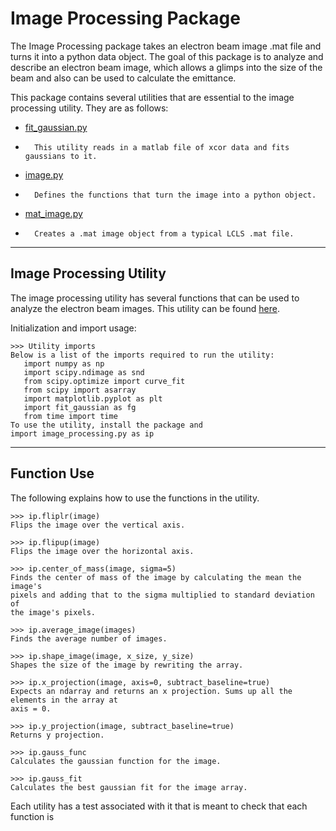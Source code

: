 # Image Processing Package

The Image Processing package takes an electron beam image .mat file and 
turns it into a python data object. The goal of this package is to analyze
and describe an electron beam image, which allows a glimps into the size 
of the beam and also can be used to calculate the emittance. 

This package contains several utilities that are essential to the image 
processing utility. They are as follows:

* [fit_gaussian.py](https://github.com/slaclab/lcls-tools/blob/master/lcls_tools/image_processing/fit_gaussian.py)
*       This utility reads in a matlab file of xcor data and fits gaussians to it.
* [image.py](https://github.com/slaclab/lcls-tools/blob/master/lcls_tools/image_processing/image.py)
*       Defines the functions that turn the image into a python object.
* [mat_image.py](https://github.com/slaclab/lcls-tools/blob/master/lcls_tools/image_processing/mat_image.py)
*       Creates a .mat image object from a typical LCLS .mat file.  

---------------------------
## Image Processing Utility
The image processing utility has several functions that can be
used to analyze the electron beam images. This utility can be 
found [here](https://github.com/slaclab/lcls-tools/blob/python3devel/lcls_tools/image_processing/image_processing.py).

Initialization and import usage: 

```
>>> Utility imports
Below is a list of the imports required to run the utility:
   import numpy as np
   import scipy.ndimage as snd
   from scipy.optimize import curve_fit
   from scipy import asarray
   import matplotlib.pyplot as plt
   import fit_gaussian as fg
   from time import time
To use the utility, install the package and 
import image_processing.py as ip

```

---------------
## Function Use

The following explains how to use the functions in the utility.

```
>>> ip.fliplr(image)
Flips the image over the vertical axis.

>>> ip.flipup(image)
Flips the image over the horizontal axis.

>>> ip.center_of_mass(image, sigma=5)
Finds the center of mass of the image by calculating the mean the image's 
pixels and adding that to the sigma multiplied to standard deviation of
the image's pixels.

>>> ip.average_image(images)
Finds the average number of images.

>>> ip.shape_image(image, x_size, y_size)
Shapes the size of the image by rewriting the array.

>>> ip.x_projection(image, axis=0, subtract_baseline=true)
Expects an ndarray and returns an x projection. Sums up all the elements in the array at 
axis = 0.

>>> ip.y_projection(image, subtract_baseline=true)
Returns y projection.

>>> ip.gauss_func
Calculates the gaussian function for the image.

>>> ip.gauss_fit
Calculates the best gaussian fit for the image array.
```

Each utility has a test associated with it that is meant to check 
that each function is 

